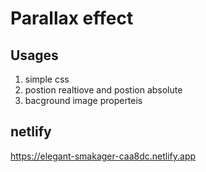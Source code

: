 # Parallax effect

## Usages
1. simple css
2. postion realtiove and postion absolute
3. bacground image properteis

## netlify
https://elegant-smakager-caa8dc.netlify.app


